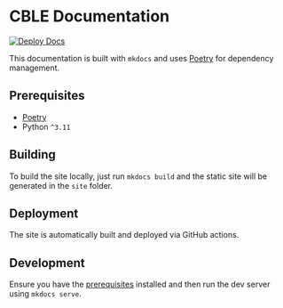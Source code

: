 # CBLE Documentation

[![Deploy Docs](https://github.com/cble-platform/docs/actions/workflows/deploy-docs.yml/badge.svg)](https://github.com/cble-platform/docs/actions/workflows/deploy-docs.yml)

This documentation is built with `mkdocs` and uses [Poetry](https://python-poetry.org/) for dependency management.

## Prerequisites

- [Poetry](https://python-poetry.org/docs/#installation)
- Python `^3.11`

## Building

To build the site locally, just run `mkdocs build` and the static site will be generated in the `site` folder.

## Deployment

The site is automatically built and deployed via GitHub actions.

## Development

Ensure you have the [prerequisites](#prerequisites) installed and then run the dev server using `mkdocs serve`.
